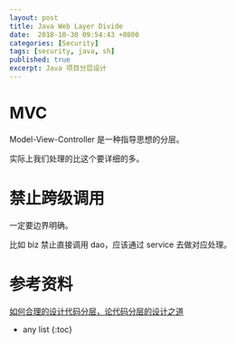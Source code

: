 ```yaml
---
layout: post
title: Java Web Layer Divide
date:  2018-10-30 09:54:43 +0800
categories: [Security]
tags: [security, java, sh]
published: true
excerpt: Java 项目分层设计
---
```


# MVC

Model-View-Controller 是一种指导思想的分层。

实际上我们处理的比这个要详细的多。

# 禁止跨级调用

一定要边界明确。

比如 biz 禁止直接调用 dao，应该通过 service 去做对应处理。

# 参考资料

[如何合理的设计代码分层，论代码分层的设计之道](https://mp.weixin.qq.com/s/8pIsEiBLkl7FLTbNaz_JLA)

* any list
{:toc}